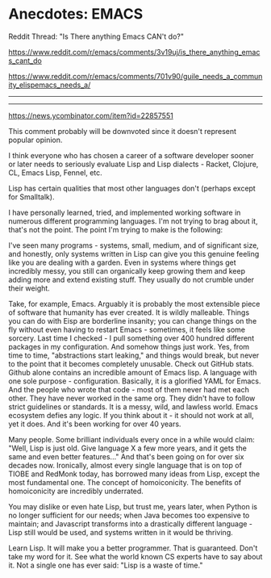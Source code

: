 Anecdotes: EMACS
================

Reddit Thread: "Is There anything Emacs CAN't do?"

https://www.reddit.com/r/emacs/comments/3v19uj/is_there_anything_emacs_cant_do

https://www.reddit.com/r/emacs/comments/701v90/guile_needs_a_community_elispemacs_needs_a/


---
---


https://news.ycombinator.com/item?id=22857551


This comment probably will be downvoted since it doesn't represent popular opinion.

I think everyone who has chosen a career of a software developer sooner or later needs to seriously evaluate Lisp and Lisp dialects - Racket, Clojure, CL, Emacs Lisp, Fennel, etc.

Lisp has certain qualities that most other languages don't (perhaps except for Smalltalk).

I have personally learned, tried, and implemented working software in numerous different programming languages. I'm not trying to brag about it, that's not the point. The point I'm trying to make is the following:

I've seen many programs - systems, small, medium, and of significant size, and honestly, only systems written in Lisp can give you this genuine feeling like you are dealing with a garden. Even in systems where things get incredibly messy, you still can organically keep growing them and keep adding more and extend existing stuff. They usually do not crumble under their weight.

Take, for example, Emacs. Arguably it is probably the most extensible piece of software that humanity has ever created. It is wildly malleable. Things you can do with Eisp are borderline insanity; you can change things on the fly without even having to restart Emacs - sometimes, it feels like some sorcery. Last time I checked - I pull something over 400 hundred different packages in my configuration. And somehow things just work. Yes, from time to time, "abstractions start leaking," and things would break, but never to the point that it becomes completely unusable. Check out GitHub stats. Github alone contains an incredible amount of Emacs lisp. A language with one sole purpose - configuration. Basically, it is a glorified YAML for Emacs. And the people who wrote that code - most of them never had met each other. They have never worked in the same org. They didn't have to follow strict guidelines or standards. It is a messy, wild, and lawless world. Emacs ecosystem defies any logic. If you think about it - it should not work at all, yet it does. And it's been working for over 40 years.

Many people. Some brilliant individuals every once in a while would claim: "Well, Lisp is just old. Give language X a few more years, and it gets the same and even better features..." And that's been going on for over six decades now. Ironically, almost every single language that is on top of TIOBE and RedMonk today, has borrowed many ideas from Lisp, except the most fundamental one. The concept of homoiconicity. The benefits of homoiconicity are incredibly underrated.

You may dislike or even hate Lisp, but trust me, years later, when Python is no longer sufficient for our needs; when Java becomes too expensive to maintain; and Javascript transforms into a drastically different language - Lisp still would be used, and systems written in it would be thriving.

Learn Lisp. It will make you a better programmer. That is guaranteed. Don't take my word for it. See what the world known CS experts have to say about it. Not a single one has ever said: "Lisp is a waste of time." 
